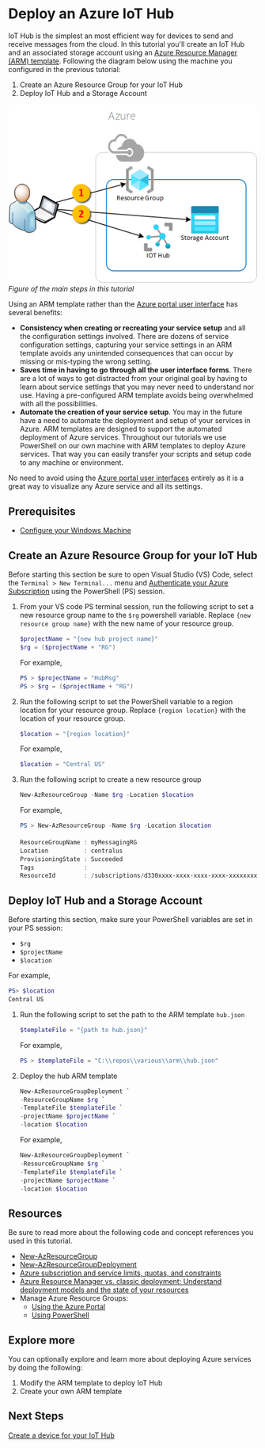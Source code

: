 # Deploy an Azure IoT Hub

IoT Hub is the simplest an most efficient way for devices to send and receive messages from the cloud. In this tutorial you'll create an IoT Hub and an associated storage account using an [Azure Resource Manager (ARM) template](https://learn.microsoft.com/azure/azure-resource-manager/templates/overview). Following the diagram below using the machine you configured in the previous tutorial:

1. Create an Azure Resource Group for your IoT Hub
1. Deploy IoT Hub and a Storage Account

![deploy_iothub]
*Figure of the main steps in this tutorial*

Using an ARM template rather than the [Azure portal user interface](https://portal.azure.com) has several benefits:

- **Consistency when creating or recreating your service setup** and all the configuration settings involved. There are dozens of service configuration settings, capturing your service settings in an ARM template avoids any unintended consequences that can occur by missing or mis-typing the wrong setting.
- **Saves time in having to go through all the user interface forms**. There are a lot of ways to get distracted from your original goal by having to learn about service settings that you may never need to understand nor use. Having a pre-configured ARM template avoids being overwhelmed with all the possibilities.
- **Automate the creation of your service setup**. You may in the future have a need to automate the deployment and setup of your services in Azure. ARM templates are designed to support the automated deployment of Azure services. Throughout our tutorials we use PowerShell on our own machine with ARM templates to deploy Azure services. That way you can easily transfer your scripts and setup code to any machine or environment.

No need to avoid using the [Azure portal user interfaces](https://portal.azure.com) entirely as it is a great way to visualize any Azure service and all its settings.

## Prerequisites

- [Configure your Windows Machine](tutorial-configure.md)

## Create an Azure Resource Group for your IoT Hub

Before starting this section be sure to open Visual Studio (VS) Code, select the `Terminal > New Terminal...` menu and [Authenticate your Azure Subscription](howto-connecttoazure.md) using the PowerShell (PS) session.

1. From your VS code PS terminal session, run the following script to set a new resource group name to the `$rg` powershell variable. Replace `{new resource group name}` with the new name of your resource group.

    ```powershell
    $projectName = "{new hub project name}"
    $rg = ($projectName + "RG")
    ```

    For example,

    ```powershell
    PS > $projectName = "HubMsg"
    PS > $rg = ($projectName + "RG")
    ```

1. Run the following script to set the PowerShell variable to a region location for your resource group.  Replace `{region location}` with the location of your resource group.

    ```powershell
    $location = "{region location}"
    ```

    For example,

    ```powershell
    $location = "Central US"
    ```

1. Run the following script to create a new resource group

    ```powershell
    New-AzResourceGroup -Name $rg -Location $location
    ```

    For example,

    ```powershell
    PS > New-AzResourceGroup -Name $rg -Location $location

    ResourceGroupName : myMessagingRG
    Location          : centralus
    ProvisioningState : Succeeded
    Tags              : 
    ResourceId        : /subscriptions/d330xxxx-xxxx-xxxx-xxxx-xxxxxxxxabda/resourceGroups/myMessagingRG
    
    ```

## Deploy IoT Hub and a Storage Account

Before starting this section, make sure your PowerShell variables are set in your PS session:
- `$rg`
- `$projectName`
- `$location`

For example,

```powershell
PS> $location
Central US
```


1. Run the following script to set the path to the ARM template `hub.json`

    ```powershell
    $templateFile = "{path to hub.json}"
    ```

    For example,

    ```powershell
    PS > $templateFile = "C:\\repos\\various\\arm\\hub.json"
    ```

1. Deploy the hub ARM template

    ```powershell
    New-AzResourceGroupDeployment `
    -ResourceGroupName $rg `
    -TemplateFile $templateFile `
    -projectName $projectName `
    -location $location
    ```

    For example,

    ```powershell
    New-AzResourceGroupDeployment `
    -ResourceGroupName $rg `
    -TemplateFile $templateFile `
    -projectName $projectName `
    -location $location
    ```

## Resources

Be sure to read more about the following code and concept references you used in this tutorial.

- [New-AzResourceGroup](https://learn.microsoft.com/powershell/module/az.resources/new-azresourcegroup?view=azps-9.2.0)
- [New-AzResourceGroupDeployment](https://learn.microsoft.com/powershell/module/az.resources/new-azresourcegroupdeployment?view=azps-9.2.0)
- [Azure subscription and service limits, quotas, and constraints](https://learn.microsoft.com/azure/azure-resource-manager/management/azure-subscription-service-limits)
- [Azure Resource Manager vs. classic deployment: Understand deployment models and the state of your resources](https://learn.microsoft.com/azure/azure-resource-manager/management/deployment-models)
- Manage Azure Resource Groups:
    - [Using the Azure Portal](https://learn.microsoft.com/azure/azure-resource-manager/management/manage-resource-groups-portal)
    - [Using PowerShell](https://learn.microsoft.com/azure/azure-resource-manager/management/manage-resource-groups-powershell)

## Explore more

You can optionally explore and learn more about deploying Azure services by doing the following:

1. Modify the ARM template to deploy IoT Hub
1. Create your own ARM template

## Next Steps

[Create a device for your IoT Hub](docs/tutorial-symmetrickeydevice.md)

<!-- images -->

[deploy_iothub]: media/tutorial-deployiothub/deployiothub.png
